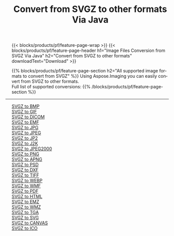 ﻿---
title: Convert from SVGZ to other formats Via Java 
weight: 3920
url: /java/conversion/from/svgz 
lang: en
langdirlevel: 2
locales: zh-hans,ja,it,ru,de,es,fr,nl,id,lt,pl,pt,vi,tr,ko,zh-hant,ar,hi,th,sv,cs,uk,he
description: Using Aspose.Imaging you can easily convert from SVGZ to other formats
---

{{< blocks/products/pf/feature-page-wrap >}}
{{< blocks/products/pf/feature-page-header h1="Image Files Conversion from SVGZ Via Java" h2="Convert from SVGZ to other formats" downloadText="Download" >}}


{{% blocks/products/pf/feature-page-section  h2="All supported image formats to convert from SVGZ" %}}
Using Aspose.Imaging you can easily convert from SVGZ to other formats.
<br/>
Full list of supported conversions:
{{% /blocks/products/pf/feature-page-section %}}
<div class="container-fluid productfamilypage bg-gray">
    <div class="convertypes bg-gray agp-content section">
        <div class="container">
		<hr style="margin-left:-20px;"/>
		<div class="row other-converters">
		    <div class='col-md-2 other-converter remove-lp remove-rp'><a href="/imaging/java/conversion/svgz-to-bmp" >SVGZ to BMP</a></div><div class='col-md-2 other-converter remove-lp remove-rp'><a href="/imaging/java/conversion/svgz-to-gif" >SVGZ to GIF</a></div><div class='col-md-2 other-converter remove-lp remove-rp'><a href="/imaging/java/conversion/svgz-to-dicom" >SVGZ to DICOM</a></div><div class='col-md-2 other-converter remove-lp remove-rp'><a href="/imaging/java/conversion/svgz-to-emf" >SVGZ to EMF</a></div><div class='col-md-2 other-converter remove-lp remove-rp'><a href="/imaging/java/conversion/svgz-to-jpg" >SVGZ to JPG</a></div><div class='col-md-2 other-converter remove-lp remove-rp'><a href="/imaging/java/conversion/svgz-to-jpeg" >SVGZ to JPEG</a></div><div class='col-md-2 other-converter remove-lp remove-rp'><a href="/imaging/java/conversion/svgz-to-jp2" >SVGZ to JP2</a></div><div class='col-md-2 other-converter remove-lp remove-rp'><a href="/imaging/java/conversion/svgz-to-j2k" >SVGZ to J2K</a></div><div class='col-md-2 other-converter remove-lp remove-rp'><a href="/imaging/java/conversion/svgz-to-jpeg2000" >SVGZ to JPEG2000</a></div><div class='col-md-2 other-converter remove-lp remove-rp'><a href="/imaging/java/conversion/svgz-to-png" >SVGZ to PNG</a></div><div class='col-md-2 other-converter remove-lp remove-rp'><a href="/imaging/java/conversion/svgz-to-apng" >SVGZ to APNG</a></div><div class='col-md-2 other-converter remove-lp remove-rp'><a href="/imaging/java/conversion/svgz-to-psd" >SVGZ to PSD</a></div><div class='col-md-2 other-converter remove-lp remove-rp'><a href="/imaging/java/conversion/svgz-to-dxf" >SVGZ to DXF</a></div><div class='col-md-2 other-converter remove-lp remove-rp'><a href="/imaging/java/conversion/svgz-to-tiff" >SVGZ to TIFF</a></div><div class='col-md-2 other-converter remove-lp remove-rp'><a href="/imaging/java/conversion/svgz-to-webp" >SVGZ to WEBP</a></div><div class='col-md-2 other-converter remove-lp remove-rp'><a href="/imaging/java/conversion/svgz-to-wmf" >SVGZ to WMF</a></div><div class='col-md-2 other-converter remove-lp remove-rp'><a href="/imaging/java/conversion/svgz-to-pdf" >SVGZ to PDF</a></div><div class='col-md-2 other-converter remove-lp remove-rp'><a href="/imaging/java/conversion/svgz-to-html" >SVGZ to HTML</a></div><div class='col-md-2 other-converter remove-lp remove-rp'><a href="/imaging/java/conversion/svgz-to-emz" >SVGZ to EMZ</a></div><div class='col-md-2 other-converter remove-lp remove-rp'><a href="/imaging/java/conversion/svgz-to-wmz" >SVGZ to WMZ</a></div><div class='col-md-2 other-converter remove-lp remove-rp'><a href="/imaging/java/conversion/svgz-to-tga" >SVGZ to TGA</a></div><div class='col-md-2 other-converter remove-lp remove-rp'><a href="/imaging/java/conversion/svgz-to-svg" >SVGZ to SVG</a></div><div class='col-md-2 other-converter remove-lp remove-rp'><a href="/imaging/java/conversion/svgz-to-canvas" >SVGZ to CANVAS</a></div><div class='col-md-2 other-converter remove-lp remove-rp'><a href="/imaging/java/conversion/svgz-to-ico" >SVGZ to ICO</a></div>
                </div>
        </div>
    </div>
</div>
<br/>

